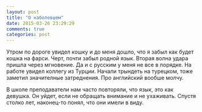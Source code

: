 ```yaml
---
layout: post
title: "О наболевшем"
date: 2015-03-26 23:29:29
comments: true
categories: post
---
```


Утром по дороге увидел кошку и до меня дошло, что я забыл как будет кошка на фарси. Черт, почти забыл родной язык.
Вторая волна удара пришла через мгновение. Да и с русским у меня не все в порядке.
На работе увидел коллегу из Турции. Начали трындеть на турецком, тоже заметил значителные затреднения. Про английский вообше молчу.

В школе преподаватели нам часто повторяли, что язык, это как девушка.
Он уйдет, если не обращать внимание и не ухаживать. Спустя столко лет, наконец-то понял, что они имели в виду.
